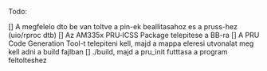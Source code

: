 Todo:

[] A megfelelo dto be van toltve a pin-ek beallitasahoz es a pruss-hez (uio/rproc dtb)
[] Az AM335x PRU‐ICSS Package telepitese a BB-ra
[] A PRU Code Generation Tool-t telepiteni kell, majd a mappa eleresi utvonalat meg kell adni a build fajlban
[] ./build, majd a pru_init futttasa a program feltolteshez
